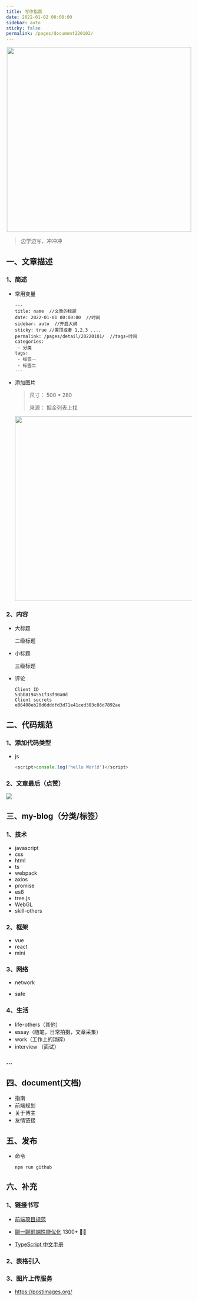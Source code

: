 ```yaml
---
title: 写作指南
date: 2022-01-02 00:00:00
sidebar: auto
sticky: false
permalink: /pages/document220102/
---
```


<p align="center">
  <img width="500" src="https://p17.qhimg.com/dmfd/2560_1440_/t01822a8366572da08b.jpg"/>
</p>

> 边学边写，冲冲冲

<!-- more -->

## 一、文章描述

### 1、简述

- 常用变量

  ```
  ---
  title: name  //文章的标题
  date: 2022-01-01 00:00:00  //时间
  sidebar: auto  //开启大纲
  sticky: true //置顶或者 1,2,3 ....
  permalink: /pages/detail/20220101/  //tags+时间
  categories:
   - 分类
  tags:
   - 标签一
   - 标签二
  ---
  ```

- 添加图片

  > 尺寸： 500 \* 280
  >
  > 来源： 掘金列表上找

  <p align="center">
     <img width="500" src="https://p1-jj.byteimg.com/tos-cn-i-t2oaga2asx/gold-user-assets/2019/5/12/16aab34b6c7d35f8~tplv-t2oaga2asx-zoom-crop-mark:1304:1304:1304:734.awebp"/>
  </p>

### 2、内容

- 大标题

  二级标题

- 小标题

  三级标题
  
- 评论

  ```
  Client ID
  53bb8194551f33f90a0d
  Client secrets
  e86408eb20d6dddfd3d71e41ced383c86d7892ae
  ```

## 二、代码规范

### 1、添加代码类型

- js

  ```javascript
  <script>console.log('hello World')</script>
  ```

### 2、文章最后（点赞）

![](https://p3-juejin.byteimg.com/tos-cn-i-k3u1fbpfcp/f54ccd795016409cb57c1a72aa28a75e~tplv-k3u1fbpfcp-watermark.image)

## 三、my-blog（分类/标签）

### 1、技术

- javascript
- css
- html
- ts
- webpack
- axios
- promise
- es6
- tree.js
- WebGL
- skill-others

### 2、框架

- vue
- react
- mini

### 3、网络

- network

- safe

### 4、生活

- life-others（其他）
- essay（随笔，日常拍摄，文章采集）
- work（工作上的琐碎）
- interview （面试）

### ...

## 四、document(文档)

- 指南
- 前端规划
- 关于博主
- 友情链接

## 五、发布

- 命令

  ```
  npm run github  
  ```

## 六、补充

### 1、链接书写

- [前端项目规范](https://lq782655835.github.io/blogs/team-standard/0.standard-ai-summary.html)

- [聊一聊前端性能优化](https://juejin.cn/post/6921911974611664903) 1300+ 👍🏿

- [TypeScript 中文手册](https://typescript.bootcss.com/)

### 2、表格引入

### 3、图片上传服务

- https://postimages.org/

